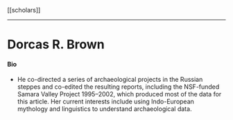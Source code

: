 [[scholars]]

---

# Dorcas R. Brown
#### Bio
- He co-directed a series of archaeological projects in the Russian steppes and co-edited the resulting reports, including the NSF-funded Samara Valley Project 1995–2002, which produced most of the data for this article. Her current interests include using Indo-European mythology and linguistics to understand archaeological data.
